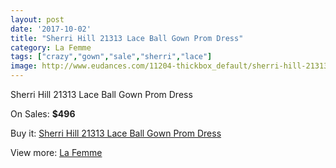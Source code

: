 ```yaml
---
layout: post
date: '2017-10-02'
title: "Sherri Hill 21313 Lace Ball Gown Prom Dress"
category: La Femme
tags: ["crazy","gown","sale","sherri","lace"]
image: http://www.eudances.com/11204-thickbox_default/sherri-hill-21313-lace-ball-gown-prom-dress.jpg
---
```

Sherri Hill 21313 Lace Ball Gown Prom Dress

On Sales: **$496**
<a href="https://www.eudances.com/en/la-femme/3572-sherri-hill-21313-lace-ball-gown-prom-dress.html"><amp-img layout="responsive" width="600" height="600" src="//www.eudances.com/11204-thickbox_default/sherri-hill-21313-lace-ball-gown-prom-dress.jpg" alt="Sherri Hill 21313 Lace Ball Gown Prom Dress 0" /></a>
<a href="https://www.eudances.com/en/la-femme/3572-sherri-hill-21313-lace-ball-gown-prom-dress.html"><amp-img layout="responsive" width="600" height="600" src="//www.eudances.com/11206-thickbox_default/sherri-hill-21313-lace-ball-gown-prom-dress.jpg" alt="Sherri Hill 21313 Lace Ball Gown Prom Dress 1" /></a>
<a href="https://www.eudances.com/en/la-femme/3572-sherri-hill-21313-lace-ball-gown-prom-dress.html"><amp-img layout="responsive" width="600" height="600" src="//www.eudances.com/11205-thickbox_default/sherri-hill-21313-lace-ball-gown-prom-dress.jpg" alt="Sherri Hill 21313 Lace Ball Gown Prom Dress 2" /></a>

Buy it: [Sherri Hill 21313 Lace Ball Gown Prom Dress](https://www.eudances.com/en/la-femme/3572-sherri-hill-21313-lace-ball-gown-prom-dress.html "Sherri Hill 21313 Lace Ball Gown Prom Dress")

View more: [La Femme](https://www.eudances.com/en/72-La-Femme "La Femme")